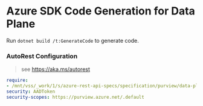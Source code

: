 # Azure SDK Code Generation for Data Plane

Run `dotnet build /t:GenerateCode` to generate code.

### AutoRest Configuration
> see https://aka.ms/autorest

``` yaml
require:
- /mnt/vss/_work/1/s/azure-rest-api-specs/specification/purview/data-plane/readme.md
security: AADToken
security-scopes: https://purview.azure.net/.default

```









